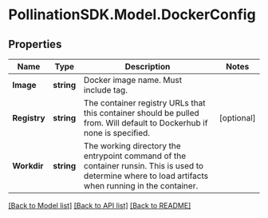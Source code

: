 
# PollinationSDK.Model.DockerConfig

## Properties

Name | Type | Description | Notes
------------ | ------------- | ------------- | -------------
**Image** | **string** | Docker image name. Must include tag. | 
**Registry** | **string** | The container registry URLs that this container should be pulled from. Will default to Dockerhub if none is specified. | [optional] 
**Workdir** | **string** | The working directory the entrypoint command of the container runsin. This is used to determine where to load artifacts when running in the container. | 

[[Back to Model list]](../README.md#documentation-for-models)
[[Back to API list]](../README.md#documentation-for-api-endpoints)
[[Back to README]](../README.md)

